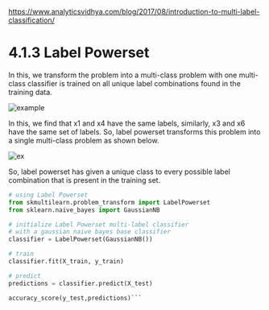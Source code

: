 https://www.analyticsvidhya.com/blog/2017/08/introduction-to-multi-label-classification/

# 4.1.3 Label Powerset
In this, we transform the problem into a multi-class problem with one multi-class classifier is trained on all unique label combinations found in the training data.

![example](https://cdn.analyticsvidhya.com/wp-content/uploads/2017/08/25230858/Screen-Shot-2017-08-25-at-12.46.30-AM.png)

In this, we find that x1 and x4 have the same labels, similarly, x3 and x6 have the same set of labels. So, label powerset transforms this problem into a single multi-class problem as shown below.

![ex](https://cdn.analyticsvidhya.com/wp-content/uploads/2017/08/25230915/Screen-Shot-2017-08-25-at-12.46.37-AM.png)

So, label powerset has given a unique class to every possible label combination that is present in the training set.
```python
# using Label Powerset
from skmultilearn.problem_transform import LabelPowerset
from sklearn.naive_bayes import GaussianNB

# initialize Label Powerset multi-label classifier
# with a gaussian naive bayes base classifier
classifier = LabelPowerset(GaussianNB())

# train
classifier.fit(X_train, y_train)

# predict
predictions = classifier.predict(X_test)

accuracy_score(y_test,predictions)```